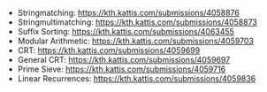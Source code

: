 * Stringmatching: https://kth.kattis.com/submissions/4058876
* Stringmultimatching: https://kth.kattis.com/submissions/4058873
* Suffix Sorting: https://kth.kattis.com/submissions/4063455
* Modular Arithmetic: https://kth.kattis.com/submissions/4059703
* CRT: https://kth.kattis.com/submissions/4059699
* General CRT: https://kth.kattis.com/submissions/4059697
* Prime Sieve: https://kth.kattis.com/submissions/4059716
* Linear Recurrences: https://kth.kattis.com/submissions/4059836
